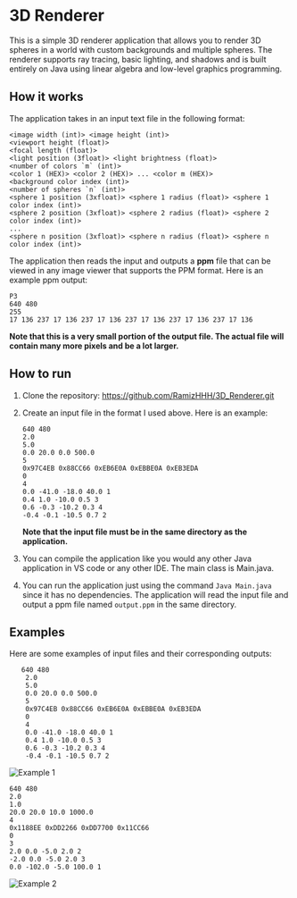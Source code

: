# 3D Renderer

This is a simple 3D renderer application that allows you to render 3D spheres in a world with custom backgrounds and multiple spheres. The renderer supports ray tracing, basic lighting, and shadows and is built entirely on Java using linear algebra and low-level graphics programming.

## How it works

The application takes in an input text file in the following format:
```
<image width (int)> <image height (int)>
<viewport height (float)>
<focal length (float)>
<light position (3float)> <light brightness (float)>
<number of colors `m` (int)>
<color 1 (HEX)> <color 2 (HEX)> ... <color m (HEX)>
<background color index (int)>
<number of spheres `n` (int)>
<sphere 1 position (3xfloat)> <sphere 1 radius (float)> <sphere 1 color index (int)>
<sphere 2 position (3xfloat)> <sphere 2 radius (float)> <sphere 2 color index (int)>
...
<sphere n position (3xfloat)> <sphere n radius (float)> <sphere n color index (int)>
```

The application then reads the input and outputs a **ppm** file that can be viewed in any image viewer that supports the PPM format. Here is an example ppm output:
```
P3
640 480
255
17 136 237 17 136 237 17 136 237 17 136 237 17 136 237 17 136
```
**Note that this is a very small portion of the output file. The actual file will contain many more pixels and be a lot larger.**

## How to run
1. Clone the repository:
   https://github.com/RamizHHH/3D_Renderer.git

2. Create an input file in the format I used above. Here is an example:
    ```
   640 480
    2.0
    5.0
    0.0 20.0 0.0 500.0
    5
    0x97C4EB 0x88CC66 0xEB6E0A 0xEBBE0A 0xEB3EDA
    0
    4
    0.0 -41.0 -18.0 40.0 1
    0.4 1.0 -10.0 0.5 3
    0.6 -0.3 -10.2 0.3 4
    -0.4 -0.1 -10.5 0.7 2
   ```
   **Note that the input file must be in the same directory as the application.**

3. You can compile the application like you would any other Java application in VS code or any other IDE. The main class is Main.java.

4. You can run the application just using the command `Java Main.java` since it has no dependencies. The application will read the input file and output a ppm file named `output.ppm` in the same directory.

## Examples

Here are some examples of input files and their corresponding outputs:

```
   640 480
    2.0
    5.0
    0.0 20.0 0.0 500.0
    5
    0x97C4EB 0x88CC66 0xEB6E0A 0xEBBE0A 0xEB3EDA
    0
    4
    0.0 -41.0 -18.0 40.0 1
    0.4 1.0 -10.0 0.5 3
    0.6 -0.3 -10.2 0.3 4
    -0.4 -0.1 -10.5 0.7 2
```
![Example 1](Readme_assets/output1.ppm)

```
640 480
2.0
1.0
20.0 20.0 10.0 1000.0
4
0x1188EE 0xDD2266 0xDD7700 0x11CC66
0
3
2.0 0.0 -5.0 2.0 2
-2.0 0.0 -5.0 2.0 3
0.0 -102.0 -5.0 100.0 1
```
![Example 2](Readme_assets/output2.ppm)
